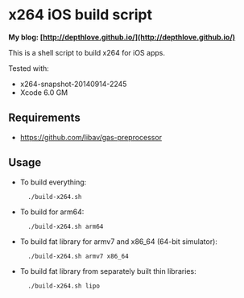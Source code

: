 # x264 iOS build script

**My blog: [http://depthlove.github.io/](http://depthlove.github.io/)**

This is a shell script to build x264 for iOS apps.

Tested with:

* x264-snapshot-20140914-2245
* Xcode 6.0 GM

## Requirements

* https://github.com/libav/gas-preprocessor

## Usage

* To build everything:

        ./build-x264.sh

* To build for arm64:

        ./build-x264.sh arm64

* To build fat library for armv7 and x86_64 (64-bit simulator):

        ./build-x264.sh armv7 x86_64

* To build fat library from separately built thin libraries:

        ./build-x264.sh lipo
